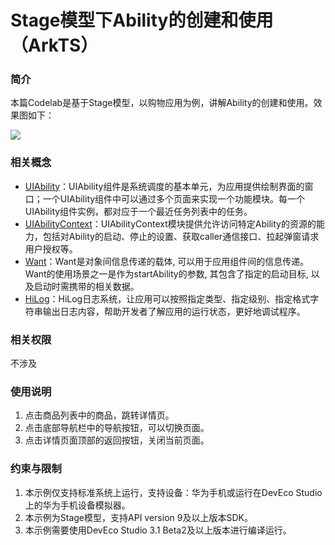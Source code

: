 # Stage模型下Ability的创建和使用（ArkTS）
### 简介
本篇Codelab是基于Stage模型，以购物应用为例，讲解Ability的创建和使用。效果图如下：

![](screenshots/device/screenshots.gif)
### 相关概念
- [UIAbility](https://developer.harmonyos.com/cn/docs/documentation/doc-guides-V3/uiability-overview-0000001477980929-V3?ha_linker=eyJ0cyI6MTY4MjIzNzYzNjAxMSwiaWQiOiIxZjZkOGVkNDM0YTI0ZTgwNjNjZDdhNmIwMjc1ZWE2MyJ9)：UIAbility组件是系统调度的基本单元，为应用提供绘制界面的窗口；一个UIAbility组件中可以通过多个页面来实现一个功能模块。每一个UIAbility组件实例，都对应于一个最近任务列表中的任务。
- [UIAbilityContext](https://developer.harmonyos.com/cn/docs/documentation/doc-references-V3/js-apis-inner-application-uiabilitycontext-0000001478341321-V3)：UIAbilityContext模块提供允许访问特定Ability的资源的能力，包括对Ability的启动、停止的设置、获取caller通信接口、拉起弹窗请求用户授权等。
- [Want](https://developer.harmonyos.com/cn/docs/documentation/doc-references-V3/js-apis-inner-ability-want-0000001428061892-V3?ha_linker=eyJ0cyI6MTY4MjIzNzY1NzY3NSwiaWQiOiIxZjZkOGVkNDM0YTI0ZTgwNjNjZDdhNmIwMjc1ZWE2MyJ9)：Want是对象间信息传递的载体, 可以用于应用组件间的信息传递。 Want的使用场景之一是作为startAbility的参数, 其包含了指定的启动目标, 以及启动时需携带的相关数据。
- [HiLog](https://developer.harmonyos.com/cn/docs/documentation/doc-references/js-apis-hilog-0000001333800437)：HiLog日志系统，让应用可以按照指定类型、指定级别、指定格式字符串输出日志内容，帮助开发者了解应用的运行状态，更好地调试程序。
### 相关权限
不涉及
### 使用说明
1. 点击商品列表中的商品，跳转详情页。
2. 点击底部导航栏中的导航按钮，可以切换页面。
3. 点击详情页面顶部的返回按钮，关闭当前页面。
### 约束与限制
1. 本示例仅支持标准系统上运行，支持设备：华为手机或运行在DevEco Studio上的华为手机设备模拟器。
2. 本示例为Stage模型，支持API version 9及以上版本SDK。
3. 本示例需要使用DevEco Studio 3.1 Beta2及以上版本进行编译运行。

